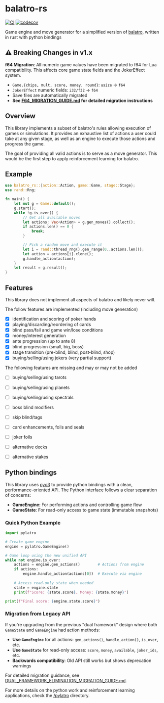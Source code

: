 # balatro-rs

[![CI](https://github.com/spencerduncan/balatro-rs/actions/workflows/ci.yml/badge.svg)](https://github.com/spencerduncan/balatro-rs/actions/workflows/ci.yml)
[![codecov](https://codecov.io/gh/spencerduncan/balatro-rs/branch/main/graph/badge.svg)](https://codecov.io/gh/spencerduncan/balatro-rs)

Game engine and move generator for a simplified version of [balatro](https://www.playbalatro.com/), written in rust with python bindings

## ⚠️ Breaking Changes in v1.x

**f64 Migration**: All numeric game values have been migrated to f64 for Lua compatibility. This affects core game state fields and the JokerEffect system.

- `Game.{chips, mult, score, money, round}`: `usize` → `f64`
- `JokerEffect` numeric fields: `i32/f32` → `f64`
- Save files are automatically migrated
- **See [F64_MIGRATION_GUIDE.md](F64_MIGRATION_GUIDE.md) for detailed migration instructions**

## Overview

This library implements a subset of balatro's rules allowing execution of games or simulations. It provides an exhaustive list of actions a user could take at any given stage, as well as an engine to execute those actions and progress the game.

The goal of providing all valid actions is to serve as a move generator. This would be the first step to apply reinforcement learning for balatro.

## Example

```rust
use balatro_rs::{action::Action, game::Game, stage::Stage};
use rand::Rng;

fn main() {
    let mut g = Game::default();
    g.start();
    while !g.is_over() {
        // Get all available moves
        let actions: Vec<Action> = g.gen_moves().collect();
        if actions.len() == 0 {
            break;
        }

        // Pick a random move and execute it
        let i = rand::thread_rng().gen_range(0..actions.len());
        let action = actions[i].clone();
        g.handle_action(action);
    }
    let result = g.result();
}
```

## Features

This library does not implement all aspects of balatro and likely never will.

The follow features are implemented (including move generation)
- [x] identification and scoring of poker hands
- [x] playing/discarding/reordering of cards
- [x] blind pass/fail and game win/lose conditions
- [x] money/interest generation
- [x] ante progression (up to ante 8)
- [x] blind progression (small, big, boss)
- [x] stage transition (pre-blind, blind, post-blind, shop)
- [x] buying/selling/using jokers (very partial support)

The following features are missing and may or may not be added
- [ ] buying/selling/using tarots
- [ ] buying/selling/using planets
- [ ] buying/selling/using spectrals
- [ ] boss blind modifiers
- [ ] skip blind/tags
- [ ] card enhancements, foils and seals
- [ ] joker foils 
- [ ] alternative decks
- [ ] alternative stakes


## Python bindings

This library uses [pyo3](https://pyo3.rs) to provide python bindings with a clean, performance-oriented API. The Python interface follows a clear separation of concerns:

- **GameEngine**: For performing actions and controlling game flow
- **GameState**: For read-only access to game state (immutable snapshots)

### Quick Python Example

```python
import pylatro

# Create game engine
engine = pylatro.GameEngine()

# Game loop using the new unified API
while not engine.is_over:
    actions = engine.gen_actions()        # Actions from engine
    if actions:
        engine.handle_action(actions[0])  # Execute via engine
        
    # Access read-only state when needed
    state = engine.state
    print(f"Score: {state.score}, Money: {state.money}")

print(f"Final score: {engine.state.score}")
```

### Migration from Legacy API

If you're upgrading from the previous "dual framework" design where both `GameState` and `GameEngine` had action methods:

- **Use `GameEngine`** for all actions: `gen_actions()`, `handle_action()`, `is_over`, etc.
- **Use `GameState`** for read-only access: `score`, `money`, `available`, `joker_ids`, etc.
- **Backwards compatibility**: Old API still works but shows deprecation warnings

For detailed migration guidance, see [DUAL_FRAMEWORK_ELIMINATION_MIGRATION_GUIDE.md](DUAL_FRAMEWORK_ELIMINATION_MIGRATION_GUIDE.md).

For more details on the python work and reinforcement learning applications, check the [/pylatro](https://github.com/spencerduncan/balatro-rs/tree/main/pylatro) directory.
